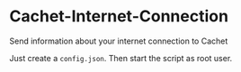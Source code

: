 # Cachet-Internet-Connection
Send information about your internet connection to Cachet

Just create a `config.json`. Then start the script as root user.
